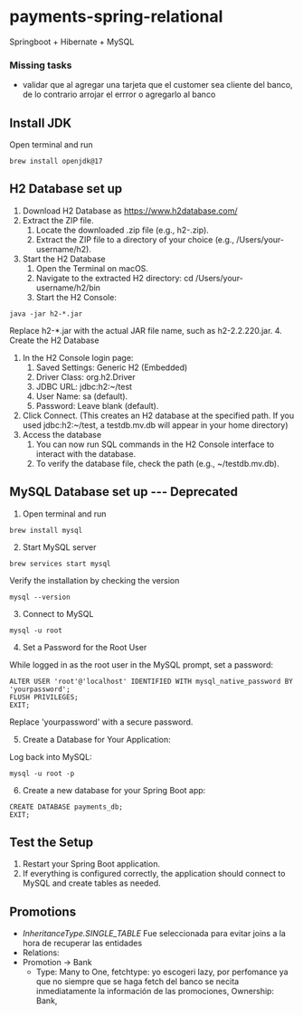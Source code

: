 # payments-spring-relational
Springboot + Hibernate + MySQL


### Missing tasks
* validar que al agregar una tarjeta que el customer sea cliente del banco, de lo contrario arrojar el errror o agregarlo al banco



## Install JDK
Open terminal and run 
```shell
brew install openjdk@17
```


## H2 Database set up
1. Download H2 Database as https://www.h2database.com/
2. Extract the ZIP file.
   1. Locate the downloaded .zip file (e.g., h2-<version>.zip). 
   2. Extract the ZIP file to a directory of your choice (e.g., /Users/your-username/h2).
3. Start the H2 Database 
   1. Open the Terminal on macOS.
   2. Navigate to the extracted H2 directory: cd /Users/your-username/h2/bin
   3. Start the H2 Console:
```shell
java -jar h2-*.jar
```
Replace h2-*.jar with the actual JAR file name, such as h2-2.2.220.jar.
4. Create the H2 Database 
   1. In the H2 Console login page:
      1. Saved Settings: Generic H2 (Embedded)
      2. Driver Class: org.h2.Driver
      2. JDBC URL: jdbc:h2:~/test
      3. User Name: sa (default).
      4. Password: Leave blank (default).
   2. Click Connect. (This creates an H2 database at the specified path. If you used jdbc:h2:~/test, a testdb.mv.db will appear in your home directory)
5. Access the database 
   1. You can now run SQL commands in the H2 Console interface to interact with the database.
   2. To verify the database file, check the path (e.g., ~/testdb.mv.db).


## MySQL Database set up --- Deprecated

1. Open terminal and run
```shell
brew install mysql
```

2. Start MySQL server
```shell
brew services start mysql
```
Verify the installation by checking the version
```shell
mysql --version
```

3. Connect to MySQL
```shell
mysql -u root
```

4. Set a Password for the Root User

While logged in as the root user in the MySQL prompt, set a password:
```shell
ALTER USER 'root'@'localhost' IDENTIFIED WITH mysql_native_password BY 'yourpassword';
FLUSH PRIVILEGES;
EXIT;
```
Replace 'yourpassword' with a secure password.

5. Create a Database for Your Application:

Log back into MySQL:

```shell
mysql -u root -p
```

6. Create a new database for your Spring Boot app:

```shell
CREATE DATABASE payments_db;
EXIT;
```

## Test the Setup

1. Restart your Spring Boot application.
2.	If everything is configured correctly, the application should connect to MySQL and create tables as needed.



## Promotions
- *InheritanceType.SINGLE_TABLE* Fue seleccionada para evitar joins a la hora de recuperar las entidades
-  Relations:
  - Promotion -> Bank
    - Type: Many to One, fetchtype: yo escogeri lazy, por perfomance ya que no siempre que se haga fetch del banco se necita inmediatamente la información de las promociones, Ownership: Bank, 